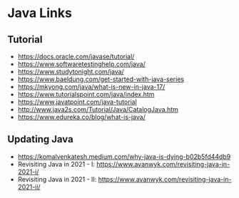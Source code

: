 # Java Links

## Tutorial
 - https://docs.oracle.com/javase/tutorial/
 - https://www.softwaretestinghelp.com/java/
 - https://www.studytonight.com/java/
 - https://www.baeldung.com/get-started-with-java-series
 - https://mkyong.com/java/what-is-new-in-java-17/
 - https://www.tutorialspoint.com/java/index.htm
 - https://www.javatpoint.com/java-tutorial
 - http://www.java2s.com/Tutorial/Java/CatalogJava.htm
 - https://www.edureka.co/blog/what-is-java/

## Updating Java
 - https://komalvenkatesh.medium.com/why-java-is-dying-b02b5fd44db9
 - Revisiting Java in 2021 - I: https://www.avanwyk.com/revisiting-java-in-2021-i/
 - Revisiting Java in 2021 - II: https://www.avanwyk.com/revisiting-java-in-2021-ii/
